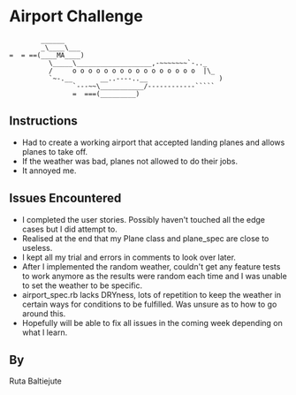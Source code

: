 Airport Challenge
=================

```
        ______
        _\____\___
=  = ==(____MA____)
          \_____\___________________,-~~~~~~~`-.._
          /     o o o o o o o o o o o o o o o o  |\_
          `~-.__       __..----..__                  )
                `---~~\___________/------------`````
                =  ===(_________)

```

Instructions
---------

* Had to create a working airport that accepted landing planes and allows planes to take off.
* If the weather was bad, planes not allowed to do their jobs.
* It annoyed me.

Issues Encountered
----------

* I completed the user stories. Possibly haven't touched all the edge cases but I did attempt to.
* Realised at the end that my Plane class and plane_spec are close to useless.
* I kept all my trial and errors in comments to look over later.
* After I implemented the random weather, couldn't get any feature tests to work anymore as the results were random each time and I was unable to set the weather to be specific.
* airport_spec.rb lacks DRYness, lots of repetition to keep the weather in certain ways for conditions to be fulfilled. Was unsure as to how to go around this.
* Hopefully will be able to fix all issues in the coming week depending on what I learn.

By
------

Ruta Baltiejute
